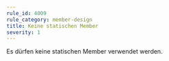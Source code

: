 ```yaml
---
rule_id: 4009
rule_category: member-design
title: Keine statischen Member
severity: 1
---
```

Es dürfen keine statischen Member verwendet werden.

